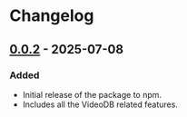 # Changelog

## [0.0.2]() - 2025-07-08

### Added

- Initial release of the package to npm.
- Includes all the VideoDB related features.
